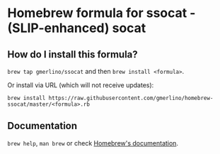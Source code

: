# Homebrew formula for ssocat - (SLIP-enhanced) socat
## How do I install this formula?
`brew tap gmerlino/ssocat` and then `brew install <formula>`.

Or install via URL (which will not receive updates):

```
brew install https://raw.githubusercontent.com/gmerlino/homebrew-ssocat/master/<formula>.rb
```

## Documentation
`brew help`, `man brew` or check [Homebrew's documentation](https://github.com/Homebrew/brew/tree/master/share/doc/homebrew#readme).
